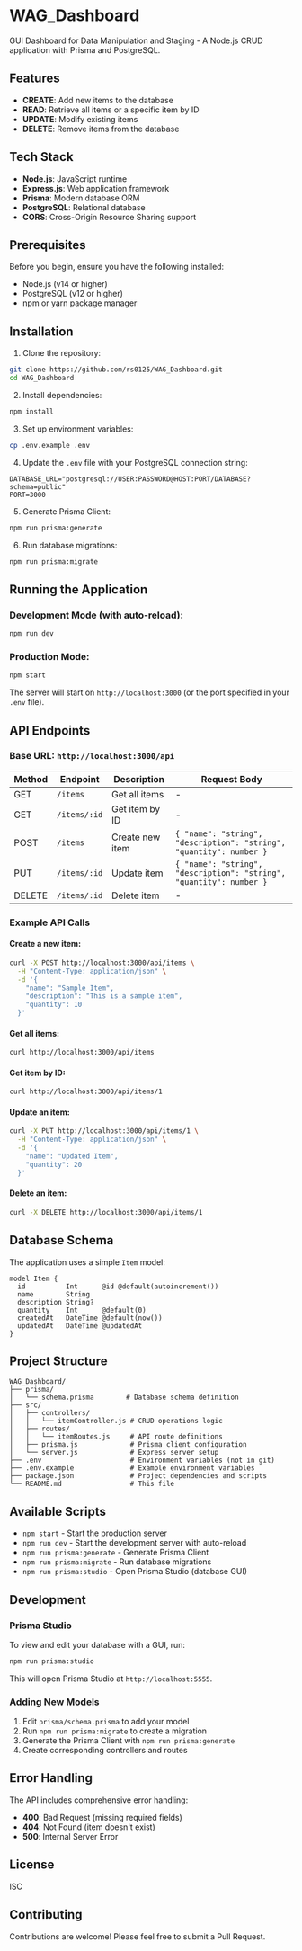 # WAG_Dashboard

GUI Dashboard for Data Manipulation and Staging - A Node.js CRUD application with Prisma and PostgreSQL.

## Features

- **CREATE**: Add new items to the database
- **READ**: Retrieve all items or a specific item by ID
- **UPDATE**: Modify existing items
- **DELETE**: Remove items from the database

## Tech Stack

- **Node.js**: JavaScript runtime
- **Express.js**: Web application framework
- **Prisma**: Modern database ORM
- **PostgreSQL**: Relational database
- **CORS**: Cross-Origin Resource Sharing support

## Prerequisites

Before you begin, ensure you have the following installed:
- Node.js (v14 or higher)
- PostgreSQL (v12 or higher)
- npm or yarn package manager

## Installation

1. Clone the repository:
```bash
git clone https://github.com/rs0125/WAG_Dashboard.git
cd WAG_Dashboard
```

2. Install dependencies:
```bash
npm install
```

3. Set up environment variables:
```bash
cp .env.example .env
```

4. Update the `.env` file with your PostgreSQL connection string:
```env
DATABASE_URL="postgresql://USER:PASSWORD@HOST:PORT/DATABASE?schema=public"
PORT=3000
```

5. Generate Prisma Client:
```bash
npm run prisma:generate
```

6. Run database migrations:
```bash
npm run prisma:migrate
```

## Running the Application

### Development Mode (with auto-reload):
```bash
npm run dev
```

### Production Mode:
```bash
npm start
```

The server will start on `http://localhost:3000` (or the port specified in your `.env` file).

## API Endpoints

### Base URL: `http://localhost:3000/api`

| Method | Endpoint | Description | Request Body |
|--------|----------|-------------|--------------|
| GET | `/items` | Get all items | - |
| GET | `/items/:id` | Get item by ID | - |
| POST | `/items` | Create new item | `{ "name": "string", "description": "string", "quantity": number }` |
| PUT | `/items/:id` | Update item | `{ "name": "string", "description": "string", "quantity": number }` |
| DELETE | `/items/:id` | Delete item | - |

### Example API Calls

#### Create a new item:
```bash
curl -X POST http://localhost:3000/api/items \
  -H "Content-Type: application/json" \
  -d '{
    "name": "Sample Item",
    "description": "This is a sample item",
    "quantity": 10
  }'
```

#### Get all items:
```bash
curl http://localhost:3000/api/items
```

#### Get item by ID:
```bash
curl http://localhost:3000/api/items/1
```

#### Update an item:
```bash
curl -X PUT http://localhost:3000/api/items/1 \
  -H "Content-Type: application/json" \
  -d '{
    "name": "Updated Item",
    "quantity": 20
  }'
```

#### Delete an item:
```bash
curl -X DELETE http://localhost:3000/api/items/1
```

## Database Schema

The application uses a simple `Item` model:

```prisma
model Item {
  id          Int      @id @default(autoincrement())
  name        String
  description String?
  quantity    Int      @default(0)
  createdAt   DateTime @default(now())
  updatedAt   DateTime @updatedAt
}
```

## Project Structure

```
WAG_Dashboard/
├── prisma/
│   └── schema.prisma        # Database schema definition
├── src/
│   ├── controllers/
│   │   └── itemController.js # CRUD operations logic
│   ├── routes/
│   │   └── itemRoutes.js     # API route definitions
│   ├── prisma.js             # Prisma client configuration
│   └── server.js             # Express server setup
├── .env                      # Environment variables (not in git)
├── .env.example              # Example environment variables
├── package.json              # Project dependencies and scripts
└── README.md                 # This file
```

## Available Scripts

- `npm start` - Start the production server
- `npm run dev` - Start the development server with auto-reload
- `npm run prisma:generate` - Generate Prisma Client
- `npm run prisma:migrate` - Run database migrations
- `npm run prisma:studio` - Open Prisma Studio (database GUI)

## Development

### Prisma Studio

To view and edit your database with a GUI, run:
```bash
npm run prisma:studio
```

This will open Prisma Studio at `http://localhost:5555`.

### Adding New Models

1. Edit `prisma/schema.prisma` to add your model
2. Run `npm run prisma:migrate` to create a migration
3. Generate the Prisma Client with `npm run prisma:generate`
4. Create corresponding controllers and routes

## Error Handling

The API includes comprehensive error handling:
- **400**: Bad Request (missing required fields)
- **404**: Not Found (item doesn't exist)
- **500**: Internal Server Error

## License

ISC

## Contributing

Contributions are welcome! Please feel free to submit a Pull Request.

